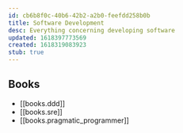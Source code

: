 ```yaml
---
id: cb6b8f0c-40b6-42b2-a2b0-feefdd258b0b
title: Software Development
desc: Everything concerning developing software
updated: 1618397773569
created: 1618319083923
stub: true
---
```


## Books

* [[books.ddd]]
* [[books.sre]]
* [[books.pragmatic_programmer]]
